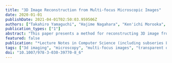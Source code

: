 ```yaml
---
title: "3D Image Reconstruction from Multi-focus Microscopic Images"
date: 2020-01-01
publishDate: 2021-04-01T02:50:03.959506Z
authors: ["Takahiro Yamaguchi", "Hajime Nagahara", "Ken'ichi Morooka", "Yuta Nakashima", "Yuki Uranishi", "Shoko Miyauchi", "Ryo Kurazume"]
publication_types: ["1"]
abstract: "This paper presents a method for reconstructing 3D image from multi-focus microscopic images captured with different focuses. We model the multi-focus imaging by a microscopy and produce the 3D image of a target object based on the model. The 3D image reconstruction is done by minimizing the difference between the observed images and the simulated images generated by the imaging model. Simulation and experimental result shows that the proposed method can generate the 3D image of a transparent object efficiently and reliably."
featured: false
publication: "*Lecture Notes in Computer Science (including subseries Lecture Notes in Artificial Intelligence and Lecture Notes in Bioinformatics)*"
tags: ["3d imaging", "microscopy", "multi-focus images", "transparent object"]
doi: "10.1007/978-3-030-39770-8_6"
---
```


